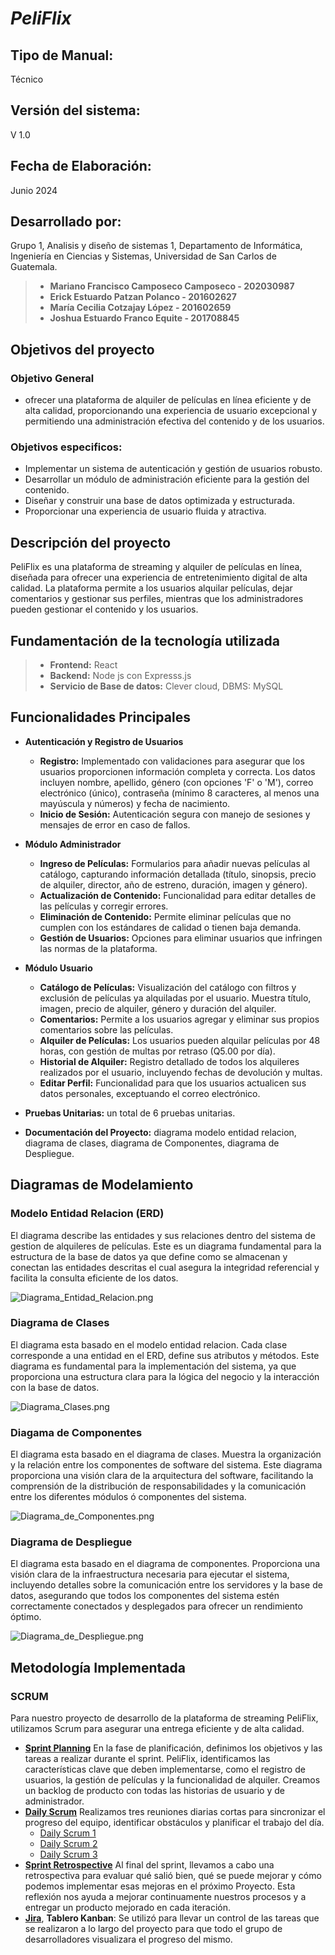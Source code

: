 # *PeliFlix*
## Tipo de Manual:
Técnico
## Versión del sistema: 
V 1.0
## Fecha de Elaboración: 
Junio 2024
## Desarrollado por: 
Grupo 1, Analisis y diseño de sistemas 1, Departamento de Informática, Ingeniería en Ciencias y Sistemas, Universidad de San Carlos de Guatemala.
> -  **Mariano Francisco Camposeco Camposeco - 202030987**
> -  **Erick Estuardo Patzan Polanco    - 201602627**
> -  **María Cecilia Cotzajay López - 201602659**
> -  **Joshua Estuardo Franco Equite - 201708845**

## Objetivos del proyecto
### Objetivo General
- ofrecer una plataforma de alquiler de películas en línea eficiente y de alta calidad, proporcionando una experiencia de usuario excepcional y permitiendo una administración efectiva del contenido y de los usuarios.
### Objetivos especificos:
- Implementar un sistema de autenticación y gestión de usuarios robusto.
- Desarrollar un módulo de administración eficiente para la gestión del contenido.
- Diseñar y construir una base de datos optimizada y estructurada.
- Proporcionar una experiencia de usuario fluida y atractiva.
## Descripción del proyecto
PeliFlix es una plataforma de streaming y alquiler de películas en línea, diseñada para ofrecer una experiencia de entretenimiento digital de alta calidad. La plataforma permite a los usuarios alquilar películas, dejar comentarios y gestionar sus perfiles, mientras que los administradores pueden gestionar el contenido y los usuarios.
## Fundamentación de la tecnología utilizada
> - **Frontend:** React
> - **Backend:** Node js con Expresss.js
> - **Servicio de Base de datos:** Clever cloud, DBMS: MySQL

## Funcionalidades Principales

- **Autenticación y Registro de Usuarios**
  - **Registro:** Implementado con validaciones para asegurar que los usuarios proporcionen información completa y correcta. Los datos incluyen nombre, apellido, género (con opciones 'F' o 'M'), correo electrónico (único), contraseña (mínimo 8 caracteres, al menos una mayúscula y números) y fecha de nacimiento.
  - **Inicio de Sesión:** Autenticación segura con manejo de sesiones y mensajes de error en caso de fallos.

- **Módulo Administrador**
  - **Ingreso de Películas:** Formularios para añadir nuevas películas al catálogo, capturando información detallada (título, sinopsis, precio de alquiler, director, año de estreno, duración, imagen y género).
  - **Actualización de Contenido:** Funcionalidad para editar detalles de las películas y corregir errores.
  - **Eliminación de Contenido:** Permite eliminar películas que no cumplen con los estándares de calidad o tienen baja demanda.
  - **Gestión de Usuarios:** Opciones para eliminar usuarios que infringen las normas de la plataforma.

- **Módulo Usuario**
  - **Catálogo de Películas:** Visualización del catálogo con filtros y exclusión de películas ya alquiladas por el usuario. Muestra título, imagen, precio de alquiler, género y duración del alquiler.
  - **Comentarios:** Permite a los usuarios agregar y eliminar sus propios comentarios sobre las películas.
  - **Alquiler de Películas:** Los usuarios pueden alquilar películas por 48 horas, con gestión de multas por retraso (Q5.00 por día).
  - **Historial de Alquiler:** Registro detallado de todos los alquileres realizados por el usuario, incluyendo fechas de devolución y multas.
  - **Editar Perfil:** Funcionalidad para que los usuarios actualicen sus datos personales, exceptuando el correo electrónico.

- **Pruebas Unitarias:** un total de 6 pruebas unitarias.
- **Documentación del Proyecto:** diagrama modelo entidad relacion, diagrama de clases, diagrama de Componentes, diagrama de Despliegue.

## Diagramas de Modelamiento
### Modelo Entidad Relacion (ERD)
El diagrama describe las entidades y sus relaciones dentro del sistema de gestion de alquileres de películas. Este es un diagrama fundamental para la estructura de la base de datos ya que define como se almacenan y conectan las entidades descritas el cual asegura la integridad referencial y facilita la consulta eficiente de los datos.

  ![Diagrama_Entidad_Relacion.png](Diagrama_Entidad_Relacion.png)

### Diagrama de Clases
El diagrama esta basado en el modelo entidad relacion. Cada clase corresponde a una entidad en el ERD, define sus atributos y métodos. Este diagrama es fundamental para la implementación del sistema, ya que proporciona una estructura clara para la lógica del negocio y la interacción con la base de datos.

  ![Diagrama_Clases.png](Diagrama_Clases.png)

### Diagama de Componentes
El diagrama esta basado en el diagrama de clases. Muestra la organización y la relación entre los componentes de software del sistema. Este diagrama proporciona una visión clara de la arquitectura del software, facilitando la comprensión de la distribución de responsabilidades y la comunicación entre los diferentes módulos ó componentes del sistema.

  ![Diagrama_de_Componentes.png](Diagrama_de_Componentes.png)

### Diagrama de Despliegue
El diagrama esta basado en el diagrama de componentes. Proporciona una visión clara de la infraestructura necesaria para ejecutar el sistema, incluyendo detalles sobre la comunicación entre los servidores y la base de datos, asegurando que todos los componentes del sistema estén correctamente conectados y desplegados para ofrecer un rendimiento óptimo.

  ![Diagrama_de_Despliegue.png](Diagrama_de_Despliegue.png)

## Metodología Implementada
### SCRUM
Para nuestro proyecto de desarrollo de la plataforma de streaming PeliFlix, utilizamos Scrum para asegurar una entrega eficiente y de alta calidad.
 - **[Sprint Planning](https://drive.google.com/file/d/15F6JhvmYyT0E3lO8O7Jh0mNADRXdMCc1/view?usp=drive_link)**
 En la fase de planificación, definimos los objetivos y las tareas a realizar durante el sprint. PeliFlix, identificamos las características clave que deben implementarse, como el registro de usuarios, la gestión de películas y la funcionalidad de alquiler. Creamos un backlog de producto con todas las historias de usuario y de administrador.
- **[Daily Scrum](https://drive.google.com/file/d/1EpKUgFuwf4OuxTAWqCj_mqRJ-cMylT7n/view?usp=drive_link)**
  Realizamos tres reuniones diarias cortas para sincronizar el progreso del equipo, identificar obstáculos y planificar el trabajo del día.
  - [Daily Scrum 1](https://drive.google.com/file/d/1EpKUgFuwf4OuxTAWqCj_mqRJ-cMylT7n/view?usp=drive_link)
  - [Daily Scrum 2](https://drive.google.com/file/d/1haxRSCAgqOi0bsQFjfeXG0ygeTguBVNy/view?usp=drive_link)
  - [Daily Scrum 3](https://drive.google.com/file/d/1GPVa1k5kmz1Eq01FUa2-IBLKVPoCcUHy/view?usp=drive_link)
 - **[Sprint Retrospective](https://drive.google.com/file/d/1q2Dz4KFAGz5cTrSPe0Xa3zwGqEdlykKk/view?usp=drive_link)**
 Al final del sprint, llevamos a cabo una retrospectiva para evaluar qué salió bien, qué se puede mejorar y cómo podemos implementar esas mejoras en el próximo Proyecto. Esta reflexión nos ayuda a mejorar continuamente nuestros procesos y a entregar un producto mejorado en cada iteración.
 - **[Jira](https://www.atlassian.com/es/software/jira)**, **Tablero Kanban**:
Se utilizó para llevar un control de las tareas que se realizaron a
lo largo del proyecto para que todo el grupo de desarrolladores visualizara el progreso del mismo.